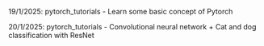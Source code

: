 19/1/2025: pytorch_tutorials - Learn some basic concept of Pytorch

20/1/2025: pytorch_tutorials - Convolutional neural network + Cat and dog classification with ResNet